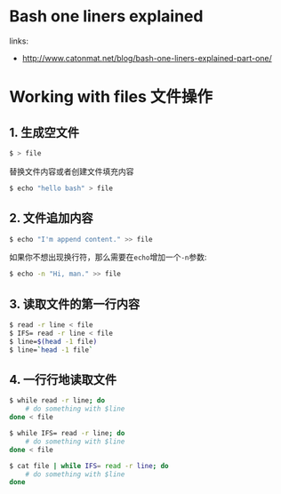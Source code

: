 # Bash one liners explained

links:

* http://www.catonmat.net/blog/bash-one-liners-explained-part-one/

# Working with files 文件操作

## 1. 生成空文件

```bash
$ > file
```

替换文件内容或者创建文件填充内容

```bash
$ echo "hello bash" > file
```

## 2. 文件追加内容

```bash
$ echo "I'm append content." >> file
```

如果你不想出现换行符，那么需要在`echo`增加一个`-n`参数:

```bash
$ echo -n "Hi, man." >> file
```

## 3. 读取文件的第一行内容

```bash
$ read -r line < file
$ IFS= read -r line < file
$ line=$(head -1 file)
$ line=`head -1 file`
```

## 4. 一行行地读取文件

```bash
$ while read -r line; do
    # do something with $line
done < file
```

```bash
$ while IFS= read -r line; do
    # do something with $line
done < file
```

```bash
$ cat file | while IFS= read -r line; do
    # do something with $line
done
```
